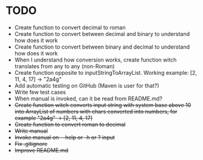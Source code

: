 # TODO
 - Create function to convert decimal to roman
 - Create function to convert between decimal and binary to understand how does it work
 - Create function to convert between binary and decimal to understand how does it work
 - When I understand how conversion works, create function witch translates from any to any (non-Roman)
 - Create function opposite to inputStringToArrayList. Working example:  [2, 11, 4, 17] -> "2a4g"
 - Add automatic testing on GitHub (Maven is user for that?)
 - Write few test cases
 - When manual is invoked, can it be read from README.md?
 - <del>Create function witch converts input string with system base above 10 into ArrayList of numbers with chars converted into numbers, for example "2a4g" -> [2, 11, 4, 17]</del>
 - <del>Create function to convert roman to decimal</del>
 - <del>Write manual</del>
 - <del>Invoke manual on --help or -h or ? input</del>
 - <del>Fix .gitignore</del>
 - <del>Improve README.md</del>